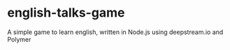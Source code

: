 # english-talks-game
A simple game to learn english, written in Node.js using deepstream.io and Polymer
